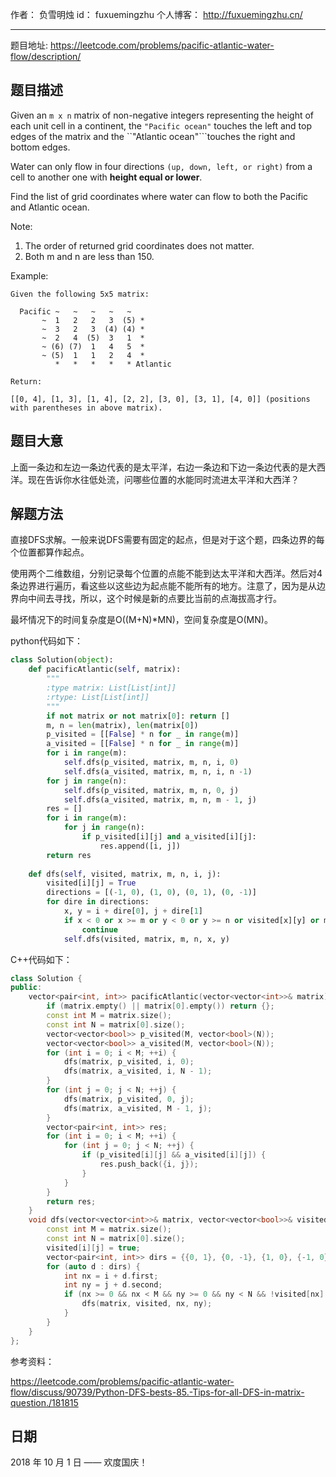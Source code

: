 作者： 		负雪明烛 
id：				fuxuemingzhu
个人博客：	http://fuxuemingzhu.cn/

---

题目地址: https://leetcode.com/problems/pacific-atlantic-water-flow/description/

## 题目描述

Given an ``m x n`` matrix of non-negative integers representing the height of each unit cell in a continent, the ``"Pacific ocean"`` touches the left and top edges of the matrix and the ``"Atlantic ocean"```touches the right and bottom edges.

Water can only flow in four directions ``(up, down, left, or right)`` from a cell to another one with **height equal or lower**.

Find the list of grid coordinates where water can flow to both the Pacific and Atlantic ocean.

Note:

1. The order of returned grid coordinates does not matter.
1. Both m and n are less than 150.

Example:

    Given the following 5x5 matrix:
    
      Pacific ~   ~   ~   ~   ~ 
           ~  1   2   2   3  (5) *
           ~  3   2   3  (4) (4) *
           ~  2   4  (5)  3   1  *
           ~ (6) (7)  1   4   5  *
           ~ (5)  1   1   2   4  *
              *   *   *   *   * Atlantic
    
    Return:
    
    [[0, 4], [1, 3], [1, 4], [2, 2], [3, 0], [3, 1], [4, 0]] (positions with parentheses in above matrix).


## 题目大意

上面一条边和左边一条边代表的是太平洋，右边一条边和下边一条边代表的是大西洋。现在告诉你水往低处流，问哪些位置的水能同时流进太平洋和大西洋？

## 解题方法

直接DFS求解。一般来说DFS需要有固定的起点，但是对于这个题，四条边界的每个位置都算作起点。

使用两个二维数组，分别记录每个位置的点能不能到达太平洋和大西洋。然后对4条边界进行遍历，看这些以这些边为起点能不能所有的地方。注意了，因为是从边界向中间去寻找，所以，这个时候是新的点要比当前的点海拔高才行。

最坏情况下的时间复杂度是O((M+N)*MN)，空间复杂度是O(MN)。

python代码如下：


```python
class Solution(object):
    def pacificAtlantic(self, matrix):
        """
        :type matrix: List[List[int]]
        :rtype: List[List[int]]
        """
        if not matrix or not matrix[0]: return []
        m, n = len(matrix), len(matrix[0])
        p_visited = [[False] * n for _ in range(m)]
        a_visited = [[False] * n for _ in range(m)]
        for i in range(m):
            self.dfs(p_visited, matrix, m, n, i, 0)
            self.dfs(a_visited, matrix, m, n, i, n -1)
        for j in range(n):
            self.dfs(p_visited, matrix, m, n, 0, j)
            self.dfs(a_visited, matrix, m, n, m - 1, j)
        res = []
        for i in range(m):
            for j in range(n):
                if p_visited[i][j] and a_visited[i][j]:
                    res.append([i, j])
        return res
        
    def dfs(self, visited, matrix, m, n, i, j):
        visited[i][j] = True
        directions = [(-1, 0), (1, 0), (0, 1), (0, -1)]
        for dire in directions:
            x, y = i + dire[0], j + dire[1]
            if x < 0 or x >= m or y < 0 or y >= n or visited[x][y] or matrix[x][y] < matrix[i][j]:
                continue
            self.dfs(visited, matrix, m, n, x, y)
```

C++代码如下：

```cpp
class Solution {
public:
    vector<pair<int, int>> pacificAtlantic(vector<vector<int>>& matrix) {
        if (matrix.empty() || matrix[0].empty()) return {};
        const int M = matrix.size();
        const int N = matrix[0].size();
        vector<vector<bool>> p_visited(M, vector<bool>(N));
        vector<vector<bool>> a_visited(M, vector<bool>(N));
        for (int i = 0; i < M; ++i) {
            dfs(matrix, p_visited, i, 0);
            dfs(matrix, a_visited, i, N - 1);
        }
        for (int j = 0; j < N; ++j) {
            dfs(matrix, p_visited, 0, j);
            dfs(matrix, a_visited, M - 1, j);
        }
        vector<pair<int, int>> res;
        for (int i = 0; i < M; ++i) {
            for (int j = 0; j < N; ++j) {
                if (p_visited[i][j] && a_visited[i][j]) {
                    res.push_back({i, j});
                }
            }
        }
        return res;
    }
    void dfs(vector<vector<int>>& matrix, vector<vector<bool>>& visited, int i, int j) {
        const int M = matrix.size();
        const int N = matrix[0].size();
        visited[i][j] = true;
        vector<pair<int, int>> dirs = {{0, 1}, {0, -1}, {1, 0}, {-1, 0}};
        for (auto d : dirs) {
            int nx = i + d.first;
            int ny = j + d.second;
            if (nx >= 0 && nx < M && ny >= 0 && ny < N && !visited[nx][ny] && matrix[nx][ny] >= matrix[i][j]) {
                dfs(matrix, visited, nx, ny);
            }
        }
    }
};
```


参考资料：

https://leetcode.com/problems/pacific-atlantic-water-flow/discuss/90739/Python-DFS-bests-85.-Tips-for-all-DFS-in-matrix-question./181815

## 日期

2018 年 10 月 1 日 —— 欢度国庆！
